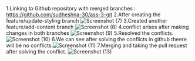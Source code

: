 1.Linking to Github repository with merged branches : https://github.com/sudheshna-30/ass-3-git
2.After creating the feature/update-styling branch 
![Screenshot (7)](https://github.com/user-attachments/assets/65a963cc-e139-4648-846e-6342bdbf0389)
3.Created another feature/add-content branch 
![Screenshot (8)](https://github.com/user-attachments/assets/591e9939-b9f0-4eae-811c-6448149acc0f)
4.conflict arises after making changes in both branches 
![Screenshot (9)](https://github.com/user-attachments/assets/3a1fc3f2-ac06-4fea-805c-8b8b88a650c8)
5.Resolved the conflicts. ![Screenshot (10)](https://github.com/user-attachments/assets/01ee1d0d-de44-494b-a840-c16007f167ec)
6.We can see after solving the conflicts in github theere will be no conflicts.![Screenshot (11)](https://github.com/user-attachments/assets/a1534387-73eb-409f-8cc1-bd1ef81a66db)
7.Merging and taking the pull request after solving the conflict.
![Screenshot (13)](https://github.com/user-attachments/assets/2788e0d1-c696-40a0-ba87-3c1e3c1a7dc0)
